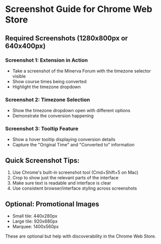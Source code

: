 # Screenshot Guide for Chrome Web Store

## Required Screenshots (1280x800px or 640x400px)

### Screenshot 1: Extension in Action
- Take a screenshot of the Minerva Forum with the timezone selector visible
- Show course times being converted
- Highlight the timezone dropdown

### Screenshot 2: Timezone Selection
- Show the timezone dropdown open with different options
- Demonstrate the conversion happening

### Screenshot 3: Tooltip Feature  
- Show a hover tooltip displaying conversion details
- Capture the "Original Time" and "Converted to" information

## Quick Screenshot Tips:
1. Use Chrome's built-in screenshot tool (Cmd+Shift+5 on Mac)
2. Crop to show just the relevant parts of the interface
3. Make sure text is readable and interface is clear
4. Use consistent browser/interface styling across screenshots

## Optional: Promotional Images
- Small tile: 440x280px
- Large tile: 920x680px  
- Marquee: 1400x560px

These are optional but help with discoverability in the Chrome Web Store.
